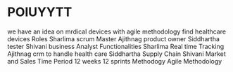 # POIUYYTT
we have an idea on mrdical devices with agile methodology find healthcare devices
Roles
Sharlima scrum Master
Ajithnag product owner
Siddhartha tester
Shivani business Analyst
Functionalities
Sharlima Real time Tracking
Ajithnag crm to handle health care
Siddhartha Supply Chain
Shivani Market and Sales
Time Period 
12 weeks 
12 sprints
Methodogy
Agile Methodology
